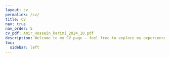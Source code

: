 ```yaml
---
layout: cv
permalink: /cv/
title: CV
nav: true
nav_order: 5
cv_pdf: Amir_Hossein_karimi_2024_10.pdf
description: Welcome to my CV page — feel free to explore my experience, and if you'd like, you can download the PDF version.
toc:
  sidebar: left
---
```

